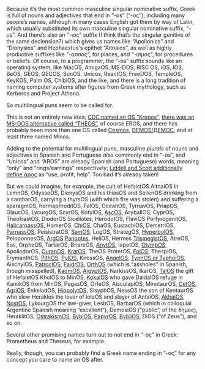 Because it’s the most common masculine singular nominative suffix,
Greek is full of nouns and adjectives that end in “-os” (“-ος”),
including many people’s names, although in many cases English got them
by way of Latin, which usually substituted its own masculine singular
nominative suffix, “-us”.  And there’s also an “-ιος” suffix (I think
that’s the singular genitive of the same declension?) which gives us
names like “Apollonios” and “Dionysios” and Hephaestus's epithet
“Aitnaios”, as well as highly productive suffixes like “-ασσος”, for
places, and “-ισμος”, for procedures or beliefs.  Of course, to a
programmer, the “-os” suffix sounds like an operating system, like
MacOS, AmigaOS, MS-DOS, RISC OS, iOS, IOS, BeOS, GEOS, GECOS, SunOS,
Unicos, ReactOS, FreeDOS, TempleOS, KeyKOS, Palm OS, ChibiOS, and the
like, and there is a long tradition of naming computer systems after
figures from Greek mythology, such as Kerberos and Project Athena.

So multilingual puns seem to be called for.

This is not an entirely new idea; [CDC named an OS “Kronos”][0],
[there was an MS-DOS alternative called “THEOS”][1], of course EROS,
and there has probably been more than one OS called [Cosmos][10],
[DEMOS/ДЕМОС][30], and at least three named Minos.

[0]: https://en.wikipedia.org/wiki/CDC_Kronos
[1]: https://en.wikipedia.org/wiki/THEOS
[10]: https://en.wikipedia.org/wiki/Cosmos_%28operating_system%29
[30]: https://en.wikipedia.org/wiki/DEMOS

Adding to the potential for multilingual puns, masculine *plurals* of
nouns and adjectives in Spanish and Portuguese *also* commonly end in
“-os”, and “Unicos” and “AROS” are already Spanish (and Portuguese)
words, meaning “only” and “rings/earrings” respectively; [Liddell and
Scott additionally define ἄρος][2] as “use, profit, help”.  Too bad
it’s already taken!

[2]: http://www.perseus.tufts.edu/hopper/text?doc=Perseus%3Atext%3A1999.04.0057%3Aentry%3Da%29%2Fros

But we could imagine, for example, the cult of HefaistOS AitnaiOS in
LemnOS, OdysseOS, DionysOS and his thiasOS and SeilenOS drinking from
a cantharOS, carrying a thyrsOS (with which fire was stolen) and
suffering a sparagmOS, hermaphroditOS, FalOS, OceanOS, TyrnavOS,
PriapOS, GlaucOS, LycurgOS, ScyrOS, KotylOS, [AscOS][3], AryballOS,
CyprOS, TheofrastOS, DiodorOS Siceliotes, HerodotOS, FlaviOS
PorfyrogenitOS, [HalicarnassOS][31], HomerOS, [ChiOS][28], ChaOS,
EustachiOS, DemetriOS, [ParnassOS][27], PeisistratOS, [SamOS][32],
LogOS, StrategOS, [HyperbolOS][4], PeloponnesOS, [ArgOS][5]
[Panoptes][7], HeliOS, Hermes [TrismegistOS][7], AtreOS, Eos, OrpheOS,
TartarOS, BriareOS, [AnytOS][38], IapetOS, [OlympOS][19], ApollodorOS,
[OuranOS][20], [KratOS][37], TheOS ProterOS, [FolOS][8], ThespiOS,
ErymanthOS, [PithOS][9], [PylOS][11], KnossOS, [AngelOS][12], [TyphOS
or TyphoiOS][13], AischylOS, [PatroclOS][14], [FaidrOS][15],
[OrthOS][16] (which is “assholes” in Spanish, though misspelled),
[KadmOS][17], [AigyptOS][18], NarkissOS, IkarOS, [TalOS][21] the gift
of HefaistOS KholOS to MinOS, [KokalOS][22] who gave DaidalOS refuge
in KamikOS from MinOS, PegasOS, OrfeOS, AisculapiOS, MinotaurOS,
[CetOS][23], [AgriOS][24], EnkeladOS, [HippolytOS][25], SisyphOS,
NessOS the son of KentaurOS who slew Herakles the lover of IolaOS and
slayer of AntaiOS, [AkhaiOS][26], [NostOS][29], LykourgOS the
law-giver, LesbOS, BarbarOS (which in colloquial Argentine Spanish
meaning “excellent”), DemosiOS (“public”, of the δημος), HeraklitOS,
[OstrakismOS][33], [ByblOS][34], [PapyrOS][35], [BybliOS][36], DiOS
(“of Zeus”), and so on.

[3]: https://en.wikipedia.org/wiki/Askos_%28pottery_vessel%29
[4]: https://en.wikipedia.org/wiki/Hyperbolus
[5]: https://en.wikipedia.org/wiki/Argos,_Peloponnese
[6]: https://en.wikipedia.org/wiki/Argus_Panoptes
[7]: https://en.wikipedia.org/wiki/Hermes_Trismegistus
[8]: https://en.wikipedia.org/wiki/Pholus_%28mythology%29
[9]: https://en.wikipedia.org/wiki/Pithos
[11]: https://en.wikipedia.org/wiki/Pylos
[12]: https://en.wikipedia.org/wiki/Angelos_%28Greek_mythology%29
[13]: https://en.wikipedia.org/wiki/Typhon
[14]: https://en.wikipedia.org/wiki/Patroclus
[15]: https://en.wikipedia.org/wiki/Phaedrus_%28Athenian%29
[16]: https://en.wikipedia.org/wiki/Orthrus
[17]: https://en.wikipedia.org/wiki/Cadmus
[18]: https://en.wikipedia.org/wiki/Egypt#Names
[19]: https://en.wikipedia.org/wiki/Mount_Olympus
[20]: https://en.wikipedia.org/wiki/Uranus_%28mythology%29
[21]: https://en.wikipedia.org/wiki/Talos
[22]: https://en.wikipedia.org/wiki/Cocalus
[23]: https://en.wikipedia.org/wiki/Cetus_%28mythology%29
[24]: https://en.wikipedia.org/wiki/Agrius
[25]: https://en.wikipedia.org/wiki/Hippolytus_%28son_of_Theseus%29
[26]: https://en.wikipedia.org/wiki/Achaeans_%28Homer%29
[27]: https://en.wikipedia.org/wiki/Mount_Parnassus
[28]: https://en.wikipedia.org/wiki/Chios
[29]: https://en.wikipedia.org/wiki/Nostos
[31]: https://en.wikipedia.org/wiki/Halicarnassus
[32]: https://en.wikipedia.org/wiki/Samos
[33]: https://en.wikipedia.org/wiki/Ostracism
[34]: https://en.wikipedia.org/wiki/Byblos
[35]: https://en.wikipedia.org/wiki/Papyrus#Etymology
[36]: https://en.wikipedia.org/wiki/Philo_of_Byblos
[37]: https://en.wikipedia.org/wiki/Kratos_%28mythology%29
[38]: https://en.wikipedia.org/wiki/Anytus

Several other promising names turn out to not end in “-ος” in Greek:
Prometheus and Theseus, for example.

Really, though, you can probably find a Greek name ending in “-ος” for
any concept you care to name an OS after.
